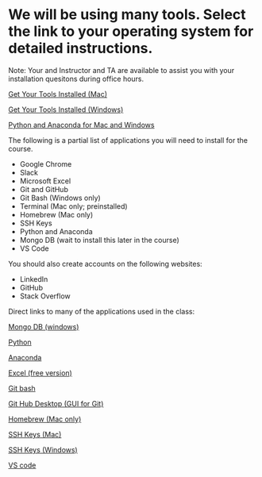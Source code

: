 # We will be using many tools. Select the link to your operating system for detailed instructions.
Note: Your and Instructor and TA are available to assist you with your installation quesitons during office hours. 

[Get Your Tools Installed (Mac)](https://coding-bootcamp-dataviz-prework.readthedocs-hosted.com/en/latest/modules/get-yo-tools-installed-on-mac/)

[Get Your Tools Installed (Windows)](https://coding-bootcamp-dataviz-prework.readthedocs-hosted.com/en/latest/modules/get-yo-tools-installed-on-windows/)

[Python and Anaconda for Mac and Windows](https://coding-bootcamp-dataviz-prework.readthedocs-hosted.com/en/latest/modules/curling-up-with-python/)

The following is a partial list of applications you will need to install for the course.

* Google Chrome
* Slack
* Microsoft Excel
* Git and GitHub
* Git Bash (Windows only)
* Terminal (Mac only; preinstalled)
* Homebrew (Mac only)
* SSH Keys
* Python and Anaconda
* Mongo DB (wait to install this later in the course)
* VS Code

You should also create accounts on the following websites:
* LinkedIn
* GitHub
* Stack Overflow

Direct links to many of the applications used in the class:

[Mongo DB (windows)](https://docs.mongodb.com/manual/tutorial/install-mongodb-on-windows/)

[Python](https://www.python.org/downloads/)

[Anaconda](https://www.anaconda.com/products/individual)

[Excel (free version)](https://www.microsoft.com/en-us/microsoft-365/try)

[Git bash](https://git-scm.com/downloads)

[Git Hub Desktop (GUI for Git)](https://desktop.github.com/)

[Homebrew (Mac only)](https://brew.sh/)

[SSH Keys (Mac)](https://docs.joyent.com/public-cloud/getting-started/ssh-keys/generating-an-ssh-key-manually/manually-generating-your-ssh-key-in-mac-os-x)

[SSH Keys (Windows)](https://phoenixnap.com/kb/generate-ssh-key-windows-10)

[VS code](https://code.visualstudio.com/download)





